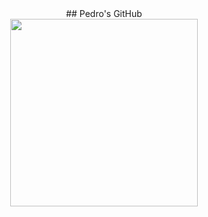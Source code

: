 <div align ="center">
 ## Pedro's GitHub

<div align="center">
  <a href="https://github.com/ppedro20">
  <img height="300" src="https://github-readme-stats.vercel.app/api/top-langs/?username=ppedro20&layout=compact&langs_count=6&theme=gotham"/>
</div>  
</div>
